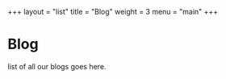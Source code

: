+++
layout = "list"
title  = "Blog"
weight = 3
menu   = "main"
+++

# Blog

list of all our blogs goes here.